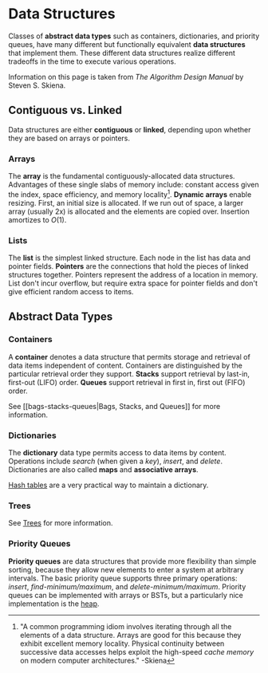 # Data Structures

Classes of **abstract data types** such as containers, dictionaries, and
priority queues, have many different but functionally equivalent **data
structures** that implement them. These different data structures realize
different tradeoffs in the time to execute various operations.

Information on this page is taken from _The Algorithm Design Manual_ by Steven
S. Skiena.

## Contiguous vs. Linked

Data structures are either **contiguous** or **linked**, depending upon whether
they are based on arrays or pointers.

### Arrays

The **array** is the fundamental contiguously-allocated data structures.
Advantages of these single slabs of memory include: constant access given the
index, space efficiency, and memory locality[^1]. **Dynamic arrays** enable
resizing. First, an initial size is allocated. If we run out of space, a larger
array (usually 2x) is allocated and the elements are copied over. Insertion
amortizes to $O(1)$.

### Lists

The **list** is the simplest linked structure. Each node in the list has data
and pointer fields. **Pointers** are the connections that hold the pieces of
linked structures together. Pointers represent the address of a location in
memory. List don't incur overflow, but require extra space for pointer fields
and don't give efficient random access to items.

## Abstract Data Types

### Containers

A **container** denotes a data structure that permits storage and retrieval of
data items independent of content. Containers are distinguished by the
particular retrieval order they support. **Stacks** support retrieval by
last-in, first-out (LIFO) order. **Queues** support retrieval in first in, first
out (FIFO) order.

See [[bags-stacks-queues|Bags, Stacks, and Queues]] for more information.

### Dictionaries

The **dictionary** data type permits access to data items by content. Operations
include _search_ (when given a _key_), _insert_, and _delete_. Dictionaries are
also called **maps** and **associative arrays**.

[Hash tables](./hash-tables.org) are a very practical way to maintain a
dictionary.

### Trees

See [Trees](./trees.org) for more information.

### Priority Queues

**Priority queues** are data structures that provide more flexibility than
simple sorting, because they allow new elements to enter a system at arbitrary
intervals. The basic priority queue supports three primary operations: _insert_,
_find-minimum/maximum_, and _delete-minimum/maximum_. Priority queues can be
implemented with arrays or BSTs, but a particularly nice implementation is the
[heap](./heaps.org).

[^1]:
    "A common programming idiom involves iterating through all the elements of a
    data structure. Arrays are good for this because they exhibit excellent
    memory locality. Physical continuity between successive data accesses helps
    exploit the high-speed _cache memory_ on modern computer architectures."
    -Skiena

